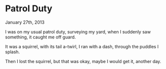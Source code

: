 # Patrol Duty

January 27th, 2013

I was on my usual patrol duty,
surveying my yard,
when I suddenly saw something,
it caught me off guard.

It was a squirrel,
with its tail a-twirl,
I ran with a dash,
through the puddles I splash.

Then I lost the squirrel,
but that was okay,
maybe I would get it,
another day.
